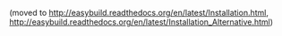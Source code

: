 (moved to http://easybuild.readthedocs.org/en/latest/Installation.html, http://easybuild.readthedocs.org/en/latest/Installation_Alternative.html)